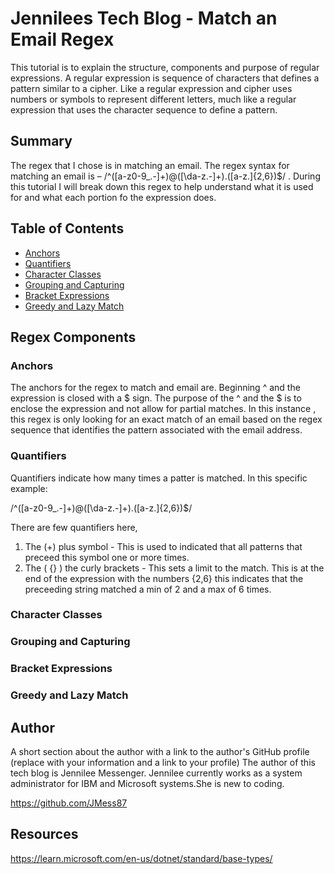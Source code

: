 # Jennilees Tech Blog - Match an Email Regex

This tutorial is to explain the structure, components and purpose of regular expressions. A regular expression is sequence of characters that defines a pattern similar to a cipher. Like a regular expression and cipher uses numbers or symbols to represent different letters, much like a regular expression that uses the character sequence to define a pattern. 

## Summary

The regex that I chose is in matching an email. The regex syntax for matching an email is – /^([a-z0-9_\.-]+)@([\da-z\.-]+)\.([a-z\.]{2,6})$/ . During this tutorial I will break down this regex to help understand what it is used for and what each portion fo the expression does.

## Table of Contents

- [Anchors](#anchors)
- [Quantifiers](#quantifiers)
- [Character Classes](#character-classes)
- [Grouping and Capturing](#grouping-and-capturing)
- [Bracket Expressions](#bracket-expressions)
- [Greedy and Lazy Match](#greedy-and-lazy-match)


## Regex Components

### Anchors

The anchors for the regex to match and email are. Beginning ^ and the expression is closed with a $ sign. The purpose of the ^ and the $ is to enclose the expression and not allow for partial matches. In this instance , this regex is only looking for an exact match of an email based on the regex sequence that identifies the pattern associated with the email address.

### Quantifiers

Quantifiers indicate how many times a patter is matched. In this specific example: 

/^([a-z0-9_\.-]+)@([\da-z\.-]+)\.([a-z\.]{2,6})$/ 

There are few quantifiers here,

1. The (+) plus symbol - This is used to indicated that all patterns that preceed this symbol one or more times.
2. The ( {} ) the curly brackets - This sets a limit to the match. This is at the end of the expression with the numbers {2,6} this indicates that the preceeding string matched a min of 2 and a max of 6 times.


### Character Classes

### Grouping and Capturing

### Bracket Expressions

### Greedy and Lazy Match

## Author

A short section about the author with a link to the author's GitHub profile (replace with your information and a link to your profile)
The author of this tech blog is Jennilee Messenger. Jennilee currently works as a system administrator for IBM and Microsoft systems.She is new to coding.

https://github.com/JMess87

## Resources

https://learn.microsoft.com/en-us/dotnet/standard/base-types/